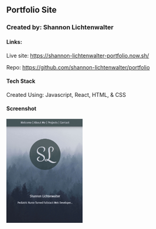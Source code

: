 ## Portfolio Site

### Created by: Shannon Lichtenwalter

#### Links:
Live site: https://shannon-lichtenwalter-portfolio.now.sh/

Repo: https://github.com/shannon-lichtenwalter/portfolio

#### Tech Stack
Created Using: Javascript, React, HTML, & CSS

#### Screenshot
<img src='./Portfolio.png' alt="main portfolio page" width="200px">